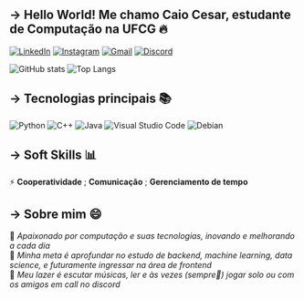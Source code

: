 ## -> Hello World! Me chamo Caio Cesar, estudante de Computação na UFCG 🔥

[![LinkedIn](https://img.shields.io/badge/linkedin-%230077B5.svg?style=for-the-badge&logo=linkedin&logoColor=white)](https://www.linkedin.com/in/caio-cesar-vieira-cavalcanti-8a36a9247/)
[![Instagram](https://img.shields.io/badge/Instagram-%23E4405F.svg?style=for-the-badge&logo=Instagram&logoColor=white)](https://www.instagram.com/cesar.c4io/)
[![Gmail](https://img.shields.io/badge/Gmail-D14836?style=for-the-badge&logo=gmail&logoColor=white)](caiocesarvieiracavalcanti@gmail.com)
[![Discord](https://img.shields.io/badge/Discord-%235865F2.svg?style=for-the-badge&logo=discord&logoColor=white)](https://discord.com/channels/@cesar.c4io)

![GitHub stats](https://github-readme-stats.vercel.app/api?username=CesarImperas&theme=algolia&show_icons=true) ![Top Langs](https://github-readme-stats-git-masterrstaa-rickstaa.vercel.app/api/top-langs/?username=CesarImperas&layout=compact&bg_color=003&border_color=30A3DC&title_color=E94D5F&text_color=FFF)


## -> Tecnologias principais 📚

![Python](https://img.shields.io/badge/python-3670A0?style=for-the-badge&logo=python&logoColor=ffdd54)
![C++](https://img.shields.io/badge/c++-%2300599C.svg?style=for-the-badge&logo=c%2B%2B&logoColor=white)
![Java](https://img.shields.io/badge/Java-ED8B00?style=for-the-badge&logo=openjdk&logoColor=white)
![Visual Studio Code](https://img.shields.io/badge/Visual%20Studio%20Code-0078d7.svg?style=for-the-badge&logo=visual-studio-code&logoColor=white)
![Debian](https://img.shields.io/badge/Debian-D70A53?style=for-the-badge&logo=debian&logoColor=white)


## -> Soft Skills 📊

⚡ **Cooperatividade** ; **Comunicação** ; **Gerenciamento de tempo**

## -> Sobre mim 😄

🔸 *Apaixonado por computação e suas tecnologias, inovando e melhorando a cada dia* <br>
🔸 *Minha meta é aprofundar no estudo de backend, machine learning, data science, e futuramente ingressar na área de frontend* <br>
🔸 *Meu lazer é escutar músicas, ler e às vezes (sempre🤭) jogar solo ou com os amigos em call no discord*

